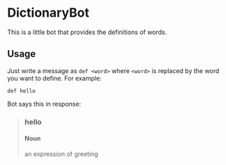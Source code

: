 # DictionaryBot

This is a little bot that provides the definitions of words.

## Usage

Just write a message as `def <word>` where `<word>` is replaced by the word you
want to define. For example:

```
def hello
```

Bot says this in response:

> ### hello
> #### Noun
> an expression of greeting